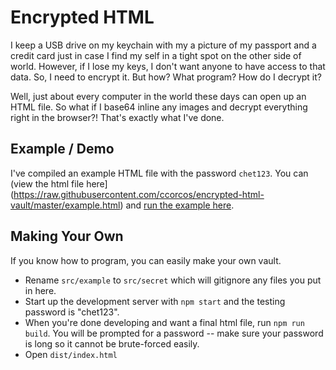 # Encrypted HTML

I keep a USB drive on my keychain with my a picture of my passport and a credit card just in case I find my self in a tight spot on the other side of world. However, if I lose my keys, I don't want anyone to have access to that data. So, I need to encrypt it. But how? What program? How do I decrypt it?

Well, just about every computer in the world these days can open up an HTML file. So what if I base64 inline any images and decrypt everything right in the browser?! That's exactly what I've done.

## Example / Demo

I've compiled an example HTML file with the password `chet123`. You can (view the html file here](https://raw.githubusercontent.com/ccorcos/encrypted-html-vault/master/example.html) and [run the example here](https://rawcdn.githack.com/ccorcos/encrypted-html-vault/38edaada909b2d5b3c09f32900bc7cf55f8a9f70/example.html).

## Making Your Own

If you know how to program, you can easily make your own vault.

- Rename `src/example` to `src/secret` which will gitignore any files you put in here.
- Start up the development server with `npm start` and the testing password is "chet123".
- When you're done developing and want a final html file, run `npm run build`. You will be prompted for a password -- make sure your password is long so it cannot be brute-forced easily.
- Open `dist/index.html`
